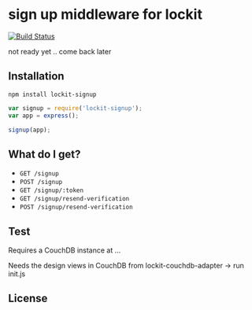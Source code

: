 # sign up middleware for lockit

[![Build Status](https://travis-ci.org/zeMirco/lockit-signup.png?branch=master)](https://travis-ci.org/zeMirco/lockit-signup)

not ready yet .. come back later

## Installation

`npm install lockit-signup`

```js
var signup = require('lockit-signup');
var app = express();

signup(app);
```

## What do I get?

 - `GET /signup`
 - `POST /signup`
 - `GET /signup/:token`
 - `GET /signup/resend-verification`
 - `POST /signup/resend-verification`

## Test

Requires a CouchDB instance at ...

Needs the design views in CouchDB from lockit-couchdb-adapter -> run init.js

## License